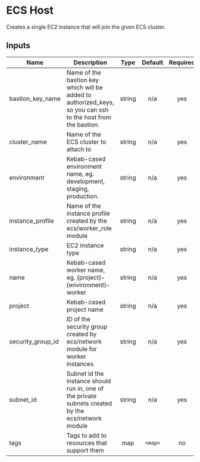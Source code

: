 # ECS Host

Creates a single EC2 instance that will join the given ECS cluster.
## Inputs

| Name                | Description                                                                                                  |  Type  | Default | Required |
| ------------------- | ------------------------------------------------------------------------------------------------------------ | :----: | :-----: | :------: |
| bastion\_key\_name  | Name of the bastion key which will be added to authorized_keys, so you can ssh to the host from the bastion. | string |   n/a   |   yes    |
| cluster\_name       | Name of the ECS cluster to attach to                                                                         | string |   n/a   |   yes    |
| environment         | Kebab-cased environment name, eg. development, staging, production.                                          | string |   n/a   |   yes    |
| instance\_profile   | Name of the instance profile created by the ecs/worker_role module                                           | string |   n/a   |   yes    |
| instance\_type      | EC2 instance type                                                                                            | string |   n/a   |   yes    |
| name                | Kebab-cased worker name, eg. {project}-{environment}-worker                                                  | string |   n/a   |   yes    |
| project             | Kebab-cased project name                                                                                     | string |   n/a   |   yes    |
| security\_group\_id | ID of the security group created by ecs/network module for worker instances                                  | string |   n/a   |   yes    |
| subnet\_id          | Subnet id the instance should run in, one of the private subnets created by the ecs/network module           | string |   n/a   |   yes    |
| tags                | Tags to add to resources that support them                                                                   |  map   | `<map>` |    no    |

